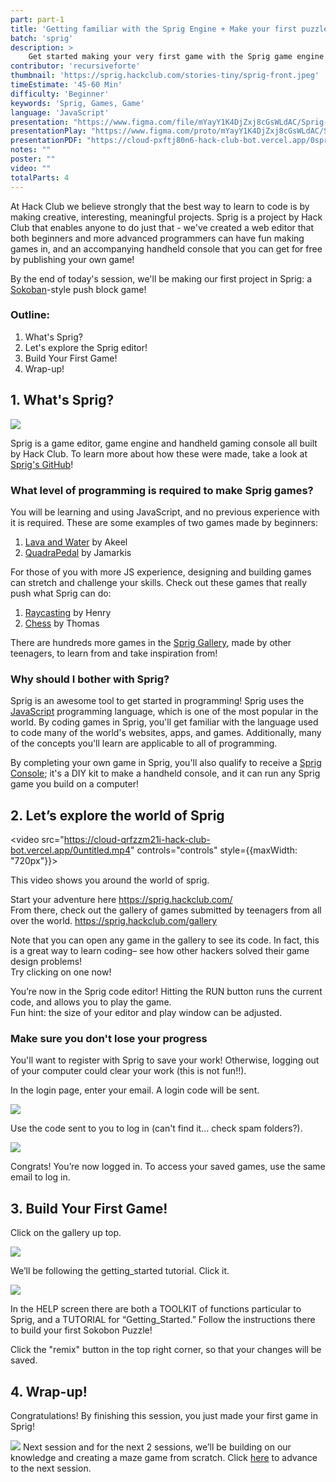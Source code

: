 ```yaml
---
part: part-1
title: 'Getting familiar with the Sprig Engine + Make your first puzzle!'
batch: 'sprig'
description: >
    Get started making your very first game with the Sprig game engine! Even if you're a beginner, you'll walk out of this jam with your very own game in the Gallery.
contributor: 'recursiveforte'
thumbnail: 'https://sprig.hackclub.com/stories-tiny/sprig-front.jpeg'
timeEstimate: '45-60 Min'
difficulty: 'Beginner'
keywords: 'Sprig, Games, Game'
language: 'JavaScript'
presentation: "https://www.figma.com/file/mYayY1K4DjZxj8cGsWLdAC/Sprig-%231?type=design&node-id=236%3A2&mode=design&t=tBVyzkkMF86LCUGx-1" 
presentationPlay: "https://www.figma.com/proto/mYayY1K4DjZxj8cGsWLdAC/Sprig-%231?page-id=236%3A2&type=design&node-id=236-1250&viewport=346%2C360%2C0.06&t=5XhFfrVWyRo8L9CB-1&scaling=contain&starting-point-node-id=236%3A1250&mode=design" 
presentationPDF: "https://cloud-pxftj80n6-hack-club-bot.vercel.app/0sprig__1.pdf" 
notes: "" 
poster: ""
video: ""
totalParts: 4
---
```


At Hack Club we believe strongly that the best way to learn to code is by making creative, interesting, meaningful projects. Sprig is a project by Hack Club that enables anyone to do just that - we've created a web editor that both beginners and more advanced programmers can have fun making games in, and an accompanying handheld console that you can get for free by publishing your own game!

By the end of today's session, we'll be making our first project in Sprig: a [Sokoban](https://en.wikipedia.org/wiki/Sokoban)-style push block game!

### Outline:
1. What's Sprig?
2. Let's explore the Sprig editor!
3. Build Your First Game!
4. Wrap-up!

## 1. What's Sprig?

![](https://sprig.hackclub.com/stories-tiny/sprig-front.jpeg)

Sprig is a game editor, game engine and handheld gaming console all built by Hack Club. To learn more about how these were made, take a look at [Sprig's GitHub](https://github.com/hackclub/sprig)!

### What level of programming is required to make Sprig games?

You will be learning and using JavaScript, and no previous experience with it is required. These are some examples of two games made by beginners:
1. [Lava and Water](https://sprig.hackclub.com/gallery/Lava_and_Water) by Akeel
2. [QuadraPedal](https://sprig.hackclub.com/gallery/QuadraPedal) by Jamarkis

For those of you with more JS experience, designing and building games can stretch and challenge your skills. Check out these games that really push what Sprig can do:
1. [Raycasting](https://sprig.hackclub.com/gallery/raycasting) by Henry
2. [Chess](https://sprig.hackclub.com/gallery/chess) by Thomas

There are hundreds more games in the [Sprig Gallery](https://sprig.hackclub.com/gallery), made by other teenagers, to learn from and take inspiration from!

### Why should I bother with Sprig?
Sprig is an awesome tool to get started in programming! Sprig uses the [JavaScript](https://developer.mozilla.org/en-US/docs/Web/JavaScript) programming language, which is one of the most popular in the world. By coding games in Sprig, you'll get familiar with the language used to code many of the world's websites, apps, and games. Additionally, many of the concepts you'll learn are applicable to all of programming.

By completing your own game in Sprig, you'll also qualify to receive a [Sprig Console](https://github.com/hackclub/sprig-hardware); it's a DIY kit to make a handheld console, and it can run any Sprig game you build on a computer! 

## 2. Let’s explore the world of Sprig

<video src="https://cloud-qrfzzm21i-hack-club-bot.vercel.app/0untitled.mp4" controls="controls" style={{maxWidth: "720px"}}></video>

This video shows you around the world of sprig.

Start your adventure here https://sprig.hackclub.com/  
From there, check out the gallery of games submitted by teenagers from all over the world. https://sprig.hackclub.com/gallery

Note that you can open any game in the gallery to see its code. In fact, this is a great way to learn coding– see how other hackers solved their game design problems!  
Try clicking on one now!

You’re now in the Sprig code editor! Hitting the RUN button runs the current code, and allows you to play the game.  
Fun hint: the size of your editor and play window can be adjusted.


### Make sure you don't lose your progress

You'll want to register with Sprig to save your work! Otherwise, logging out of your computer could clear your work (this is not fun!!).

In the login page, enter your email. A login code will be sent.

![](https://cloud-2pdfjcqvn-hack-club-bot.vercel.app/0log_in___sprig.png)

Use the code sent to you to log in (can't find it... check spam folders?).

![](https://cloud-hpv87yyem-hack-club-bot.vercel.app/0your_games___sprig.png)

Congrats! You’re now logged in. To access your saved games, use the same email to log in.

## 3. Build Your First Game!
Click on the gallery up top.

![](https://cloud-1f122cf0k-hack-club-bot.vercel.app/0gallery___sprig.png)

We’ll be following the getting_started tutorial. Click it.

![](https://cloud-pcjfwllpn-hack-club-bot.vercel.app/0getting_started___sprig.png)

In the HELP screen there are both a TOOLKIT of functions particular to Sprig, and a TUTORIAL for “Getting_Started.” Follow the instructions there to build your first Sokobon Puzzle!

Click the "remix" button in the top right corner, so that your changes will be saved.

## 4. Wrap-up!
Congratulations! By finishing this session, you just made your first game in Sprig!  

![](https://cloud-4ja9fp00s-hack-club-bot.vercel.app/0image.png)
Next session and for the next 2 sessions, we’ll be building on our knowledge and creating a maze game from scratch. Click [here](/batch/sprig/part-2) to advance to the next session.